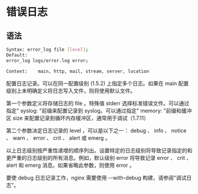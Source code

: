 # 错误日志

## 语法

```bash
Syntax:	error_log file [level];
Default:	
error_log logs/error.log error;

Context:	main, http, mail, stream, server, location
```

配置日志记录。可以在同一配置级别 (1.5.2) 上指定多个日志。如果在 main 配置级别上未明确定义将日志写入文件，则将使用默认文件。


第一个参数定义将存储日志的 file 。特殊值 stderr 选择标准错误文件。可以通过指定" syslog: "前缀来配置记录到 syslog。可以通过指定" memory: "前缀和缓冲区 size 来配置记录到循环内存缓冲区，通常用于调试（1.7.11）

第二个参数决定日志记录的 level ，可以是以下之一： debug 、 info 、 notice 、 warn 、 error 、 crit 、 alert 或 emerg 。

以上日志级别按严重性递增的顺序列出。设置特定的日志级别将导致记录指定的和更严重的日志级别的所有消息。例如，默认级别 error 将导致记录 error 、 crit 、 alert 和 emerg 消息。如果省略此参数，则使用 error 。

要使 debug 日志记录工作，nginx 需要使用 --with-debug 构建，请参阅"调试日志"。



